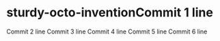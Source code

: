 # sturdy-octo-inventionCommit 1 line
Commit 2 line
Commit 3 line
Commit 4 line
Commit 5 line
Commit 6 line
